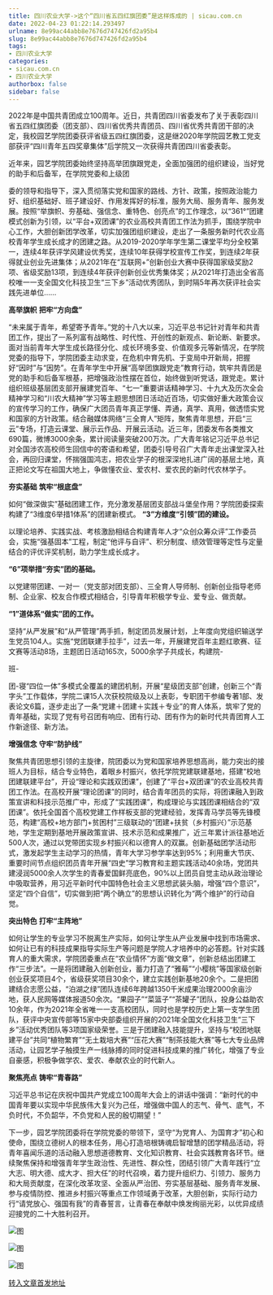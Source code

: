```yaml
---
title: 四川农业大学->这个“四川省五四红旗团委”是这样炼成的 | sicau.com.cn
date: 2022-04-23 01:22:14.293497
urlname: 8e99ac44abb8e7676d747426fd2a95b4
slug: 8e99ac44abb8e7676d747426fd2a95b4
tags: 
- 四川农业大学
categories:
- sicau.com.cn
- 四川农业大学
authorbox: false
sidebar: false
---
```

2022年是中国共青团成立100周年。近日，共青团四川省委发布了关于表彰四川省五四红旗团委（团支部）、四川省优秀共青团员、四川省优秀共青团干部的决定，我校园艺学院团委获评省级五四红旗团委，这是继2020年学院园艺教工党支部获评“四川青年五四奖章集体”后学院又一次获得共青团四川省委表彰。  

近年来，园艺学院团委始终坚持高举团旗跟党走，全面加强团的组织建设，当好党的助手和后备军，在学院党委和上级团
<!--more-->
委的领导和指导下，深入贯彻落实党和国家的路线、方针、政策，按照政治能力好、组织基础好、班子建设好、作用发挥好的标准，服务大局、服务青年、服务发展。按照“举旗帜、夯基础、强信念、重特色、创亮点”的工作理念，以“361°”团建模式创新为引领，以“平台+双团课”的农业高校共青团工作法为抓手，围绕学院中心工作，大胆创新团学改革，切实加强团组织建设，走出了一条服务新时代农业高校青年学生成长成才的团建之路。从2019-2020学年学生第二课堂平均分全校第一，连续4年获评学风建设优秀奖，连续10年获得学校宣传工作奖，到连续2年获得就业创业先进集体；从2021年在“互联网+”创新创业大赛中获得国家级奖励2项、省级奖励13项，到连续4年获评创新创业优秀集体奖；从2021年打造出全省高校唯一一支全国文化科技卫生“三下乡”活动优秀团队，到时隔5年再次获评社会实践先进单位……

**高举旗帜** **把牢“方向盘”**

“未来属于青年，希望寄予青年。”党的十八大以来，习近平总书记针对青年和共青团工作，提出了一系列富有战略性、时代性、开创性的新观点、新论断、新要求。面对当前青年大学生成长路径分化、成长环境多变、价值观多元等新情况，在学院党委的指导下，学院团委主动求变，在危机中育先机、于变局中开新局，把握好“因时”与“因势”。在青年学生中开展“高举团旗跟党走”教育行动，筑牢共青团是党的助手和后备军根基，把增强政治性摆在首位，始终做到听党话，跟党走。累计组织班级基层团支部开展建党百年、“七一”重要讲话精神学习、十九大及历次全会精神学习和“川农大精神”学习等主题思想团日活动近百场，切实做好重大政策会议的宣传学习的工作，确保广大团员青年真正学懂、弄通，真学、真用，做透悟实党和国家的方针政策。结合融媒体网络“三全育人”矩阵，聚焦青年思想，开启“三云”专场，打造云课堂、展示云作品、开展云活动。近三年，团委发布各类推文690篇，微博3000余条，累计阅读量突破200万次。广大青年铭记习近平总书记对全国涉农高校师生回信中的寄语和希望，团委引导号召广大青年走出课堂深入社会，再回归课堂，怀揣强国鸿志，把农业学子的根深深地扎进广阔的基层土地，真正把论文写在祖国大地上，争做懂农业、爱农村、爱农民的新时代农林学子。

**夯实基础** **筑牢“根底盘”**

如何“做深做实”基础团建工作，充分激发基层团支部战斗堡垒作用？学院团委探索构建了“3维度6举措1体系”的团建新模式。 **“3”方维度“引领”团的建设。**

以理论培养、实践实战、考核激励相结合构建青年人才“众创众筹众评”工作委员会，实施“强基固本”工程，制定“他评与自评”、积分制度、绩效管理等定性与定量结合的评优评奖机制，助力学生成长成才。

**“6”项举措“夯实”团的基础。**

以党建带团建、一对一（党支部对团支部）、三全育人导师制、创新创业指导老师制、企业家、校友合作模式相结合，引导青年积极学专业、爱专业、做贡献。

**“1”道体系“做实”团的工作。**

坚持“从严发展”和“从严管理”两手抓，制定团员发展计划，上年度向党组织输送学生党员104人。实施“党团联建手拉手”，过去一年，开展建党百年主题红歌赛、征文赛等活动8场，主题团日活动165次，5000余学子共成长，构建院-

班-

团-寝“四位一体”多模式全覆盖的建团机制，开展“星级团支部”创建，创新三个“青字头”工作载体，学院二课15人次获校院级及以上表彰，专职团干参编专著1部、发表论文6篇，逐步走出了一条“党建＋团建＋实践＋专业”的育人体系，筑牢了党的青年基础，实现了党有号召团有响应、团有行动、团有作为的新时代共青团育人工作新途径、新方法。

**增强信念** **守牢“防护线”**

聚焦共青团思想引领的主旋律，院团委以为党和国家培养思想高尚，能力突出的接班人为目标，结合专业特色，着眼乡村振兴，依托学院党建联建基地，搭建“校地团建联建平台”，开设“理论和实践双团课”，创建了“平台+双团课”的农业高校共青团工作法。在高校开展“理论团课”的同时，结合青年团员的实际，将团课融入到政策宣讲和科技示范推广中，形成了“实践团课”，构成理论与实践团课相结合的“双团课”。依托全国首个高校党建工作样板支部的党建经验，发挥青马学员等先锋模范，构建“高校+地方部门+贫困村”三级联动的“团建+扶贫（乡村振兴）”示范基地，学生定期到基地开展政策宣讲、技术示范和成果推广，近三年累计派往基地近500人次，通过以党带团实现乡村振兴和以德育人的双赢。创新基础团学活动形式，激发起学生主动学习的热情，青年大学习参学率达到95%；利用重大节庆、重要时间节点组织团员青年开展“四史”学习教育和主题实践活动40余场，党团共建浸润5000余人次学生的青春爱国鲜亮底色，90%以上团员自觉主动从政治理论中吸取营养，用习近平新时代中国特色社会主义思想武装头脑，增强“四个意识”，坚定“四个自信”，切实做到把“两个确立”的思想认识转化为“两个维护”的行动自觉。

**突出特色** **打牢“主阵地”**

如何让学生的专业学习不脱离生产实际，如何让学生从产业发展中找到市场需求、如何让已有的科技成果指导实际生产等问题是学院人才培养中的必答题。针对实践育人的重大需求，学院团委重点在“农业情怀”方面“做文章”，创新总结出团建工作“三步法”。一是将团建融入创新创业，蓄力打造了“雅莓”“小樱桃”等国家级创新创业获奖项目4个，省级获奖项目30余个，建立实践创新基地20余个。二是把团建结合志愿公益，“泊湖之绿”团队连续6年跨越1350千米成果治理2000余亩沙地，获人民网等媒体报道50余次。“果园子”“菜篮子”“茶罐子”团队，投身公益助农10余年，作为2021年全省唯一一支高校团队，同时也是学校历史上第一支学生团队，获评中央宣传部等15家中央部委组织开展的2021年全国文化科技卫生“三下乡”活动优秀团队等3项国家级荣誉。三是于团建融入技能提升，坚持与“校团地联建平台”共同“植物繁育”“无土栽培大赛”“压花大赛”“制茶技能大赛”等七大专业品牌活动，让园艺学子触摸生产一线脉搏的同时促进科技成果的推广转化，增强了专业自豪感，积极争做学农、爱农、奉献农业的时代新人。

**聚焦亮点** **铸牢“青春路”**

习近平总书记在庆祝中国共产党成立100周年大会上的讲话中强调：“新时代的中国青年要以实现中华民族伟大复兴为己任，增强做中国人的志气、骨气、底气，不负时代，不负韶华，不负党和人民的殷切期望！”

下一步，园艺学院团委将在学院党委的带领下，坚守“为党育人、为国育才”初心和使命，围绕立德树人的根本任务，用心打造培根铸魂启智增慧的团学精品活动，将青年喜闻乐道的活动融入思想道德教育、文化知识教育、社会实践教育各环节。继续聚焦保持和增强青年学生政治性、先进性、群众性，团结引领广大青年践行“立大志、明大德、成大才、担大任”的时代召唤，着力提升组织力、引领力、服务力和大局贡献度，在深化改革攻坚、全面从严治团、夯实基层基础、服务青年发展、参与疫情防控、推进乡村振兴等重点工作领域勇于改革，大胆创新，实际行动力行“请党放心、强国有我”的青春誓言，让青春在奉献中焕发绚丽光彩，以优异成绩迎接党的二十大胜利召开。

![图](https://news.sicau.edu.cn/__local/1/3A/5C/9A70A6502EFB325B20732DA936C_38F7B196_180B6.jpg)

![图](https://news.sicau.edu.cn/__local/F/18/9C/36101E58D24071627ADABF35A08_A31E61B1_27B88.jpg)

![图](https://news.sicau.edu.cn/__local/8/9F/29/752E4F6796CA530B88890B3953F_8D68D055_3075F.jpg)

[转入文章首发地址](https://news.sicau.edu.cn/info/1078/67456.htm)